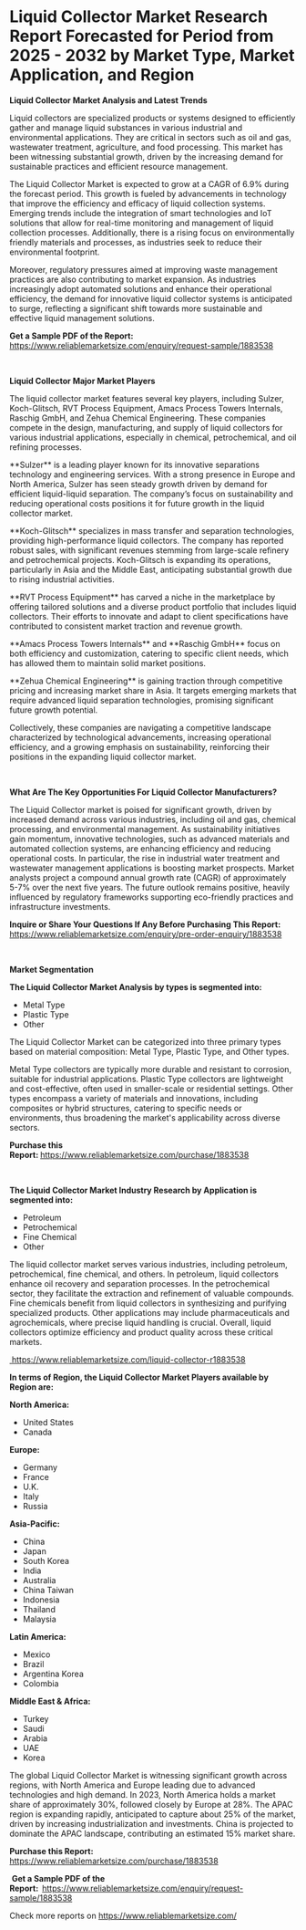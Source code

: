 <p><h1>Liquid Collector Market Research Report Forecasted for Period from 2025 -  2032 by Market Type, Market Application, and Region</h1></p><p><strong>Liquid Collector Market Analysis and Latest Trends</strong></p>
<p><p>Liquid collectors are specialized products or systems designed to efficiently gather and manage liquid substances in various industrial and environmental applications. They are critical in sectors such as oil and gas, wastewater treatment, agriculture, and food processing. This market has been witnessing substantial growth, driven by the increasing demand for sustainable practices and efficient resource management.</p><p>The Liquid Collector Market is expected to grow at a CAGR of 6.9% during the forecast period. This growth is fueled by advancements in technology that improve the efficiency and efficacy of liquid collection systems. Emerging trends include the integration of smart technologies and IoT solutions that allow for real-time monitoring and management of liquid collection processes. Additionally, there is a rising focus on environmentally friendly materials and processes, as industries seek to reduce their environmental footprint.</p><p>Moreover, regulatory pressures aimed at improving waste management practices are also contributing to market expansion. As industries increasingly adopt automated solutions and enhance their operational efficiency, the demand for innovative liquid collector systems is anticipated to surge, reflecting a significant shift towards more sustainable and effective liquid management solutions.</p></p>
<p><strong>Get a Sample PDF of the Report:&nbsp;</strong> <a href="https://www.reliablemarketsize.com/enquiry/request-sample/1883538?utm_campaign=2564&utm_medium=2&utm_source=Github&utm_content=ia&utm_term=22022025&utm_id=liquid-collector">https://www.reliablemarketsize.com/enquiry/request-sample/1883538</a></p>
<p>&nbsp;</p>
<p><strong>Liquid Collector Major Market Players</strong></p>
<p><p>The liquid collector market features several key players, including Sulzer, Koch-Glitsch, RVT Process Equipment, Amacs Process Towers Internals, Raschig GmbH, and Zehua Chemical Engineering. These companies compete in the design, manufacturing, and supply of liquid collectors for various industrial applications, especially in chemical, petrochemical, and oil refining processes.</p><p>**Sulzer** is a leading player known for its innovative separations technology and engineering services. With a strong presence in Europe and North America, Sulzer has seen steady growth driven by demand for efficient liquid-liquid separation. The company’s focus on sustainability and reducing operational costs positions it for future growth in the liquid collector market.</p><p>**Koch-Glitsch** specializes in mass transfer and separation technologies, providing high-performance liquid collectors. The company has reported robust sales, with significant revenues stemming from large-scale refinery and petrochemical projects. Koch-Glitsch is expanding its operations, particularly in Asia and the Middle East, anticipating substantial growth due to rising industrial activities.</p><p>**RVT Process Equipment** has carved a niche in the marketplace by offering tailored solutions and a diverse product portfolio that includes liquid collectors. Their efforts to innovate and adapt to client specifications have contributed to consistent market traction and revenue growth.</p><p>**Amacs Process Towers Internals** and **Raschig GmbH** focus on both efficiency and customization, catering to specific client needs, which has allowed them to maintain solid market positions.</p><p>**Zehua Chemical Engineering** is gaining traction through competitive pricing and increasing market share in Asia. It targets emerging markets that require advanced liquid separation technologies, promising significant future growth potential.</p><p>Collectively, these companies are navigating a competitive landscape characterized by technological advancements, increasing operational efficiency, and a growing emphasis on sustainability, reinforcing their positions in the expanding liquid collector market.</p></p>
<p>&nbsp;</p>
<p><strong>What Are The Key Opportunities For Liquid Collector Manufacturers?</strong></p>
<p><p>The Liquid Collector market is poised for significant growth, driven by increased demand across various industries, including oil and gas, chemical processing, and environmental management. As sustainability initiatives gain momentum, innovative technologies, such as advanced materials and automated collection systems, are enhancing efficiency and reducing operational costs. In particular, the rise in industrial water treatment and wastewater management applications is boosting market prospects. Market analysts project a compound annual growth rate (CAGR) of approximately 5-7% over the next five years. The future outlook remains positive, heavily influenced by regulatory frameworks supporting eco-friendly practices and infrastructure investments.</p></p>
<p><strong>Inquire or Share Your Questions If Any Before Purchasing This Report:</strong> <a href="https://www.reliablemarketsize.com/enquiry/pre-order-enquiry/1883538?utm_campaign=2564&utm_medium=2&utm_source=Github&utm_content=ia&utm_term=22022025&utm_id=liquid-collector">https://www.reliablemarketsize.com/enquiry/pre-order-enquiry/1883538</a></p>
<p>&nbsp;</p>
<p><strong>Market Segmentation</strong></p>
<p><strong>The Liquid Collector Market Analysis by types is segmented into:</strong></p>
<p><ul><li>Metal Type</li><li>Plastic Type</li><li>Other</li></ul></p>
<p><p>The Liquid Collector Market can be categorized into three primary types based on material composition: Metal Type, Plastic Type, and Other types. </p><p>Metal Type collectors are typically more durable and resistant to corrosion, suitable for industrial applications. Plastic Type collectors are lightweight and cost-effective, often used in smaller-scale or residential settings. Other types encompass a variety of materials and innovations, including composites or hybrid structures, catering to specific needs or environments, thus broadening the market's applicability across diverse sectors.</p></p>
<p><strong>Purchase this Report:&nbsp;</strong><a href="https://www.reliablemarketsize.com/purchase/1883538?utm_campaign=2564&utm_medium=2&utm_source=Github&utm_content=ia&utm_term=22022025&utm_id=liquid-collector">https://www.reliablemarketsize.com/purchase/1883538</a></p>
<p>&nbsp;</p>
<p><strong>The Liquid Collector Market Industry Research by Application is segmented into:</strong></p>
<p><ul><li>Petroleum</li><li>Petrochemical</li><li>Fine Chemical</li><li>Other</li></ul></p>
<p><p>The liquid collector market serves various industries, including petroleum, petrochemical, fine chemical, and others. In petroleum, liquid collectors enhance oil recovery and separation processes. In the petrochemical sector, they facilitate the extraction and refinement of valuable compounds. Fine chemicals benefit from liquid collectors in synthesizing and purifying specialized products. Other applications may include pharmaceuticals and agrochemicals, where precise liquid handling is crucial. Overall, liquid collectors optimize efficiency and product quality across these critical markets.</p></p>
<p><a href="https://www.reliablemarketsize.com/liquid-collector-r1883538?utm_campaign=2564&utm_medium=2&utm_source=Github&utm_content=ia&utm_term=22022025&utm_id=liquid-collector">&nbsp;https://www.reliablemarketsize.com/liquid-collector-r1883538</a></p>
<p><strong>In terms of Region, the Liquid Collector Market Players available by Region are:</strong></p>
<p>
    <p> <strong> North America: </strong>
        <ul>
            <li>United States</li>
            <li>Canada</li>
        </ul>
        </p> 
    <p> <strong> Europe: </strong>
        <ul>
            <li>Germany</li>
            <li>France</li>
            <li>U.K.</li>
            <li>Italy</li>
            <li>Russia</li>
        </ul>
        </p> 
    <p> <strong> Asia-Pacific: </strong>
        <ul>
            <li>China</li>
            <li>Japan</li>
            <li>South Korea</li>
            <li>India</li>
            <li>Australia</li>
            <li>China Taiwan</li>
            <li>Indonesia</li>
            <li>Thailand</li>
            <li>Malaysia</li>
        </ul>
        </p> 
    <p> <strong> Latin America: </strong>
        <ul>
            <li>Mexico</li>
            <li>Brazil</li>
            <li>Argentina Korea</li>
            <li>Colombia</li>
        </ul>
        </p> 
    <p> <strong> Middle East & Africa: </strong>
        <ul>
            <li>Turkey</li>
            <li>Saudi</li>
            <li>Arabia</li>
            <li>UAE</li>
            <li>Korea</li>
        </ul>
    </p>
    </p>
<p><p>The global Liquid Collector Market is witnessing significant growth across regions, with North America and Europe leading due to advanced technologies and high demand. In 2023, North America holds a market share of approximately 30%, followed closely by Europe at 28%. The APAC region is expanding rapidly, anticipated to capture about 25% of the market, driven by increasing industrialization and investments. China is projected to dominate the APAC landscape, contributing an estimated 15% market share.</p></p>
<p><strong>Purchase this Report: </strong><a href="https://www.reliablemarketsize.com/purchase/1883538?utm_campaign=2564&utm_medium=2&utm_source=Github&utm_content=ia&utm_term=22022025&utm_id=liquid-collector">https://www.reliablemarketsize.com/purchase/1883538</a></p>
<p>&nbsp;<strong>Get a Sample PDF of the Report:&nbsp;&nbsp;</strong><a href="https://www.reliablemarketsize.com/enquiry/request-sample/1883538?utm_campaign=2564&utm_medium=2&utm_source=Github&utm_content=ia&utm_term=22022025&utm_id=liquid-collector">https://www.reliablemarketsize.com/enquiry/request-sample/1883538</a></p>
<p><strong></strong></p>
<p>Check more reports on <a href="https://www.reliablemarketsize.com/?utm_campaign=2564&utm_medium=2&utm_source=Github&utm_content=ia&utm_term=22022025&utm_id=liquid-collector">https://www.reliablemarketsize.com/</a></p>